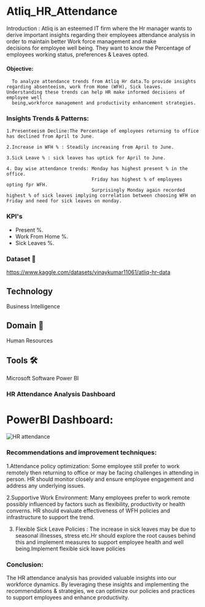 # Atliq_HR_Attendance

Introduction : Atliq is an esteemed IT firm where the Hr manager wants to derive important insights regarding their employees attendance analysis in order to maintain better Work force management and make   
               decisions for employee well being. They want to know the Percentage of employees working status, preferences & Leaves opted.

#### Objective:

      To analyze attendance trends from Atliq Hr data.To provide insights regarding absenteeism, work from Home (WFH), Sick leaves. Understanding these trends can help HR make informed decisions of employee well 
      being,workforce management and productivity enhancement strategies.

### Insights Trends & Patterns:

    1.Presenteeism Decline:The Percentage of employees returning to office has declined from April to June.
    
    2.Increase in WFH % : Steadily increasing from April to June.
    
    3.Sick Leave % : sick leaves has uptick for April to June. 
    
    4. Day wise attendance trends: Monday has highest present % in the office. 
                                   Friday has highest % of employees opting fpr WFH.
                                   Surprisingly Monday again recorded highest % of sick leaves implying correlation between choosing WFH on Friday and need for sick leaves on monday.     

  
### KPI's 

- Present %.
- Work From Home %.
- Sick Leaves %.
  

### Dataset 📀

https://www.kaggle.com/datasets/vinaykumar11061/atliq-hr-data

## Technology  
Business Intelligence

## Domain 🛒
Human Resources

## Tools 🛠
Microsoft Software Power BI


### HR Attendance Analysis Dashboard

<div align="left">
</div>

# PowerBI Dashboard:
![HR attendance](https://github.com/VINAYDA11061/HR-Recruitment-Analysis/assets/125648329/309a2fc1-00df-424e-a131-978dab4eaa5c)


### Recommendations and improvement techniques:

  1.Attendance policy optimization: Some employee still prefer to work remotely then returning to office or may be facing challenges in attending in person.
                                  HR should monitor closely and ensure employee engagement and address any underlying issues.

  2.Supportive Work Environment: Many employees prefer to work remote possibly influenced by factors such as flexibility, productivity or health converns.
                                HR should evaluate effectiveness of WFH policies and infrastructure to support the trend.

  3. Flexible Sick Leave Policies : The increase in sick leaves may be due to seasonal illnesses, stress etc.Hr should explore the root causes behind this and
                                  implement measures to support employee health and well being.Implement flexible sick leave policies

### Conclusion:

  The HR attendance analysis has provided valuable insights into our workforce dynamics. By leveraging these insights and implementing the recommendations & strategies, we can optimize
  our policies and practices to support employees and enhance productivity.
